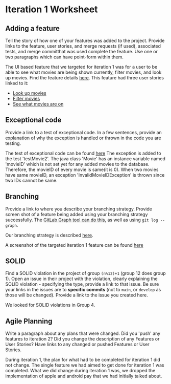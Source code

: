 Iteration 1 Worksheet
=====================

Adding a feature
-----------------

Tell the story of how one of your features was added to the project. Provide links to the feature, user stories, and merge requests (if used), associated tests, and merge committhat was used complete the feature.
Use one or two paragraphs which can have point-form within them.

The UI based feature that we targeted for iteration 1 was for a user to be able to see what movies are being shown currently, filter movies, and look up movies. Find the feature details [here](https://code.cs.umanitoba.ca/3350-winter-2021-a01/group-3/-/issues/1). This feature had three user stories linked to it:

* [Look up movies](https://code.cs.umanitoba.ca/3350-winter-2021-a01/group-3/-/issues/4)
* [Filter movies](https://code.cs.umanitoba.ca/3350-winter-2021-a01/group-3/-/issues/3)
* [See what movies are on](https://code.cs.umanitoba.ca/3350-winter-2021-a01/group-3/-/issues/2)

Exceptional code
----------------

Provide a link to a test of exceptional code. In a few sentences,
provide an explanation of why the exception is handled or thrown
in the code you are testing.

The test of exceptional code can be found [here](https://code.cs.umanitoba.ca/3350-winter-2021-a01/group-3/-/blob/master/app/src/test/java/com/example/ixalan/objects/MovieTest.java)
The exception is added to the test 'testMovie2'.
The java class 'Movie' has an instance variable named 'movieID' which is not set yet for any added movies to the database. Therefore,
the movieID of every movie is same(it is 0). When two movies have same movieID, an exception 'InvalidMovieIDException' is thrown since
two IDs cannot be same.

Branching
----------

Provide a link to where you describe your branching strategy.
Provide screen shot of a feature being added using your branching strategy
successfully. The [GitLab Graph tool can do this](https://code.cs.umanitoba.ca/comp3350-summer2019/cook-eBook/-/network/develop),
as well as using `git log --graph`.

Our branching strategy is described [here](https://code.cs.umanitoba.ca/3350-winter-2021-a01/group-3/-/blob/master/Doc/Branching_Strategy.md).

A screenshot of the targeted iteration 1 feature can be found [here](https://code.cs.umanitoba.ca/3350-winter-2021-a01/group-3/-/network/master)

SOLID
-----

Find a SOLID violation in the project of group `(n%12)+1` (group 12 does group 1). Open an issue in their project with the violation, clearly explaining the SOLID violation - specifying the type, provide a link to that issue. Be sure
your links in the issues are to **specific commits** (not to `main`, or `develop` as those will be changed).
Provide a link to the issue you created here.

We looked for SOLID violations in Group 4.


Agile Planning
--------------

Write a paragraph about any plans that were changed. Did you 'push' any features to iteration 2? Did you change the description of any Features or User Stories? Have links to any changed or pushed Features or User Stories.

During iteration 1, the plan for what had to be completed for iteration 1 did not change. The single feature we had aimed to get done for iteration 1 was completed. What we did change during iteration 1 was, we dropped the implementation of apple and android pay that we had initially talked about.

